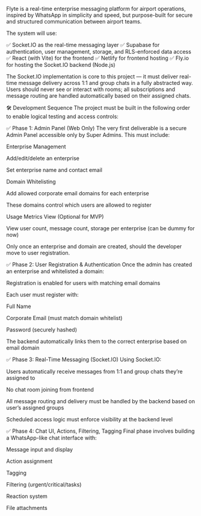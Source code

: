 Flyte is a real-time enterprise messaging platform for airport operations, inspired by WhatsApp in simplicity and speed, but purpose-built for secure and structured communication between airport teams.

<!-- Verification comment: Repository access and lint functionality confirmed -->

The system will use:

✅ Socket.IO as the real-time messaging layer
✅ Supabase for authentication, user management, storage, and RLS-enforced data access
✅ React (with Vite) for the frontend
✅ Netlify for frontend hosting
✅ Fly.io for hosting the Socket.IO backend (Node.js)

The Socket.IO implementation is core to this project — it must deliver real-time message delivery across 1:1 and group chats in a fully abstracted way. Users should never see or interact with rooms; all subscriptions and message routing are handled automatically based on their assigned chats.

🛠 Development Sequence
The project must be built in the following order to enable logical testing and access controls:

✅ Phase 1: Admin Panel (Web Only)
The very first deliverable is a secure Admin Panel accessible only by Super Admins. This must include:

Enterprise Management

Add/edit/delete an enterprise

Set enterprise name and contact email

Domain Whitelisting

Add allowed corporate email domains for each enterprise

These domains control which users are allowed to register

Usage Metrics View (Optional for MVP)

View user count, message count, storage per enterprise (can be dummy for now)

Only once an enterprise and domain are created, should the developer move to user registration.

✅ Phase 2: User Registration & Authentication
Once the admin has created an enterprise and whitelisted a domain:

Registration is enabled for users with matching email domains

Each user must register with:

Full Name

Corporate Email (must match domain whitelist)

Password (securely hashed)

The backend automatically links them to the correct enterprise based on email domain

✅ Phase 3: Real-Time Messaging (Socket.IO)
Using Socket.IO:

Users automatically receive messages from 1:1 and group chats they’re assigned to

No chat room joining from frontend

All message routing and delivery must be handled by the backend based on user’s assigned groups

Scheduled access logic must enforce visibility at the backend level

✅ Phase 4: Chat UI, Actions, Filtering, Tagging
Final phase involves building a WhatsApp-like chat interface with:

Message input and display

Action assignment

Tagging

Filtering (urgent/critical/tasks)

Reaction system

File attachments

